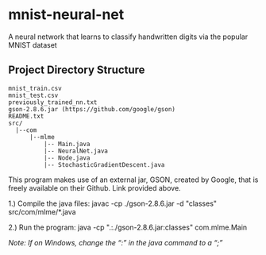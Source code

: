 # mnist-neural-net
A neural network that learns to classify handwritten digits via the popular MNIST dataset

## Project Directory Structure
~~~~~~~~~~~~~~~~~~~~~~~~~~~
mnist_train.csv
mnist_test.csv
previously_trained_nn.txt
gson-2.8.6.jar (https://github.com/google/gson)
README.txt
src/
  |--com
      |--mlme
          |-- Main.java
          |-- NeuralNet.java
          |-- Node.java
          |-- StochasticGradientDescent.java
~~~~~~~~~~~~~~~~~~~~~~~~~~~

This program makes use of an external jar, GSON, created by Google, that is freely available on their Github. Link provided above.

1.) Compile the java files:
javac -cp ./gson-2.8.6.jar -d "classes" src/com/mlme/*.java

2.) Run the program:
java -cp ".:./gson-2.8.6.jar:classes" com.mlme.Main

*Note: If on Windows, change the “:” in the java command to a “;”*
